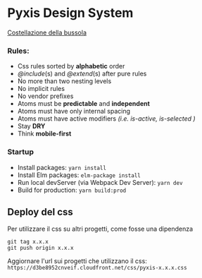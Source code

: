 # Pyxis Design System


[Costellazione della bussola](https://it.wikipedia.org/wiki/Bussola_(costellazione))



### Rules:

- Css rules sorted by **alphabetic** order
- *@include*(s) and *@extend*(s) after pure rules
- No more than two nesting levels
- No implicit rules
- No vendor prefixes
- Atoms must be **predictable** and **independent**
- Atoms must have only internal spacing
- Atoms must have active modifiers *(i.e. is-active, is-selected )*
- Stay **DRY**
- Think **mobile-first**


### Startup

- Install packages: `yarn install`
- Install Elm packages: `elm-package install`
- Run local devServer (via Webpack Dev Server): `yarn dev`
- Build for production: `yarn build:prod`


## Deploy del css
Per utilizzare il css su altri progetti, come fosse una dipendenza
```
git tag x.x.x
git push origin x.x.x
```

Aggiornare l'url sui progetti che utilizzano il css:
`https://d3be8952cnveif.cloudfront.net/css/pyxis-x.x.x.css`
